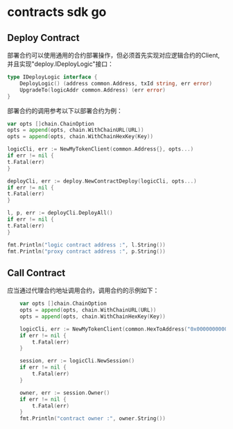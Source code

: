 # contracts sdk go

## Deploy Contract

部署合约可以使用通用的合约部署操作，但必须首先实现对应逻辑合约的Client,并且实现"deploy.IDeployLogic"接口：

```go
type IDeployLogic interface {
	DeployLogic() (address common.Address, txId string, err error)
	UpgradeTo(logicAddr common.Address) (err error)
}

```

部署合约的调用参考以下以部署合约为例：

```go
var opts []chain.ChainOption
opts = append(opts, chain.WithChainURL(URL))
opts = append(opts, chain.WithChainHexKey(Key))

logicCli, err := NewMyTokenClient(common.Address{}, opts...)
if err != nil {
t.Fatal(err)
}

deployCli, err := deploy.NewContractDeploy(logicCli, opts...)
if err != nil {
t.Fatal(err)
}

l, p, err := deployCli.DeployAll()
if err != nil {
t.Fatal(err)
}

fmt.Println("logic contract address :", l.String())
fmt.Println("proxy contract address :", p.String())
```

## Call Contract

应当通过代理合约地址调用合约，调用合约的示例如下：

```go
	var opts []chain.ChainOption
	opts = append(opts, chain.WithChainURL(URL))
	opts = append(opts, chain.WithChainHexKey(Key))

	logicCli, err := NewMyTokenClient(common.HexToAddress("0x000000000000000000000"), opts...)
	if err != nil {
		t.Fatal(err)
	}

	session, err := logicCli.NewSession()
	if err != nil {
		t.Fatal(err)
	}

	owner, err := session.Owner()
	if err != nil {
		t.Fatal(err)
	}
	fmt.Println("contract owner :", owner.String())
```

